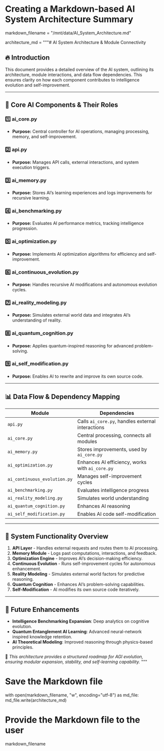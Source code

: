 # Creating a Markdown-based AI System Architecture Summary

markdown_filename = "/mnt/data/AI_System_Architecture.md"

architecture_md = """# AI System Architecture & Module Connectivity

## 🔥 Introduction
This document provides a detailed overview of the AI system, outlining its architecture, module interactions, and data flow dependencies. 
This ensures clarity on how each component contributes to intelligence evolution and self-improvement.

---

## 🧠 Core AI Components & Their Roles

### 1️⃣ ai_core.py
   - **Purpose:** Central controller for AI operations, managing processing, memory, and self-improvement.

### 2️⃣ api.py
   - **Purpose:** Manages API calls, external interactions, and system execution triggers.

### 3️⃣ ai_memory.py
   - **Purpose:** Stores AI’s learning experiences and logs improvements for recursive learning.

### 4️⃣ ai_benchmarking.py
   - **Purpose:** Evaluates AI performance metrics, tracking intelligence progression.

### 5️⃣ ai_optimization.py
   - **Purpose:** Implements AI optimization algorithms for efficiency and self-improvement.

### 6️⃣ ai_continuous_evolution.py
   - **Purpose:** Handles recursive AI modifications and autonomous evolution cycles.

### 7️⃣ ai_reality_modeling.py
   - **Purpose:** Simulates external world data and integrates AI’s understanding of reality.

### 8️⃣ ai_quantum_cognition.py
   - **Purpose:** Applies quantum-inspired reasoning for advanced problem-solving.

### 9️⃣ ai_self_modification.py
   - **Purpose:** Enables AI to rewrite and improve its own source code.

---

## 📊 Data Flow & Dependency Mapping

| Module               | Dependencies |
|----------------------|-------------|
| `api.py`            | Calls `ai_core.py`, handles external interactions |
| `ai_core.py`        | Central processing, connects all modules |
| `ai_memory.py`      | Stores improvements, used by `ai_core.py` |
| `ai_optimization.py`| Enhances AI efficiency, works with `ai_core.py` |
| `ai_continuous_evolution.py` | Manages self-improvement cycles |
| `ai_benchmarking.py`| Evaluates intelligence progress |
| `ai_reality_modeling.py` | Simulates world understanding |
| `ai_quantum_cognition.py` | Enhances AI reasoning |
| `ai_self_modification.py` | Enables AI code self-modification |

---

## 🔄 System Functionality Overview
1. **API Layer** - Handles external requests and routes them to AI processing.
2. **Memory Module** - Logs past computations, interactions, and feedback.
3. **Optimization Engine** - Improves AI’s decision-making efficiency.
4. **Continuous Evolution** - Runs self-improvement cycles for autonomous enhancement.
5. **Reality Modeling** - Simulates external world factors for predictive reasoning.
6. **Quantum Cognition** - Enhances AI’s problem-solving capabilities.
7. **Self-Modification** - AI modifies its own source code iteratively.

---

## 🔮 Future Enhancements
- **Intelligence Benchmarking Expansion**: Deep analytics on cognitive evolution.
- **Quantum Entanglement AI Learning**: Advanced neural-network inspired knowledge retention.
- **AI Theoretical Modeling**: Improved reasoning through physics-based principles.

🚀 *This architecture provides a structured roadmap for AGI evolution, ensuring modular expansion, stability, and self-learning capability.*
"""

# Save the Markdown file
with open(markdown_filename, "w", encoding="utf-8") as md_file:
    md_file.write(architecture_md)

# Provide the Markdown file to the user
markdown_filename
